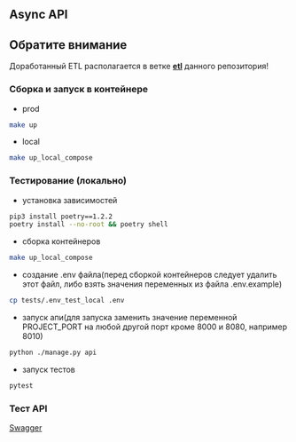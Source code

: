 ## Async API

##  Обратите внимание
Доработанный ETL располагается в ветке [**etl**](https://github.com/opodryadov/Async_API_sprint_1/tree/etl) данного репозитория!


###  Сборка и запуск в контейнере
- prod
```bash
make up
```
- local
```bash
make up_local_compose
```

### Тестирование (локально)
- установка зависимостей
```bash
pip3 install poetry==1.2.2
poetry install --no-root && poetry shell
```
- сборка контейнеров
```bash
make up_local_compose
```
- создание .env файла(перед сборкой контейнеров следует удалить этот файл, либо взять значения переменных из файла .env.example)
```bash
cp tests/.env_test_local .env
```
- запуск апи(для запуска заменить значение переменной PROJECT_PORT на любой другой порт кроме 8000 и 8080, например 8010)
```bash
python ./manage.py api
```
- запуск тестов
```bash
pytest
```

###  Тест API
[Swagger](http://127.0.0.1:8080/api/swagger)


